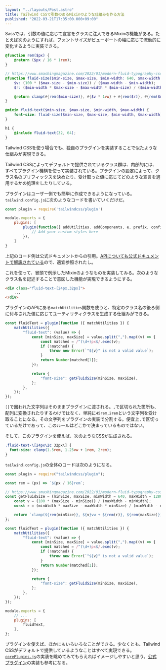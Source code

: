 ```yaml
---
layout: "../layouts/Post.astro"
title: Tailwind CSSで引数のあるMixinのような仕組みを作る方法
published: "2022-03-21T17:35:00.000+09:00"
---
```


Sassでは、引数の値に応じて宣言をクラスに注入できるMixinの機能がある。たとえば次のようにすれば、フォントサイズがビューポートの幅に応じて流動的に変化するように実装できる。

```scss
@function rem($px) {
	@return ($px / 16 * 1rem);
}

// https://www.smashingmagazine.com/2022/01/modern-fluid-typography-css-clamp/
@function fluid-size($min-size, $max-size, $min-width: 640, $max-width: 1280) {
	$v: (100 * ($max-size - $min-size)) / ($max-width - $min-width);
	$r: ($min-width * $max-size - $max-width * $min-size) / ($min-width - $max-width);

	@return clamp(#{rem($min-size)}, #{$v * 1vw} + #{rem($r)}, #{rem($max-size)});
}

@mixin fluid-text($min-size, $max-size, $min-width, $max-width) {
	font-size: fluid-size($min-size, $max-size, $min-width, $max-width);
}

h1 {
	@include fluid-text(32, 64);
}
```

Tailwind CSSを使う場合でも、独自のプラグインを実装することで似たような仕組みが実現できる。

Tailwind CSSによってデフォルトで提供されているクラス群は、内部的には、すべてプラグイン機構を使って実装されている。プラグインの設定によって、クラス名のプリフィックスを決めたり、受け取った値に応じてどのような宣言を適用するかの処理をしたりしている。

プラグインはユーザー側でも簡単に作成できるようになっている。`tailwind.config.js`に次のようなコードを書いていくだけだ。

```javascript
const plugin = require('tailwindcss/plugin')

module.exports = {
	plugins: [
		plugin(function({ addUtilities, addComponents, e, prefix, config }) {
			// Add your custom styles here
		}),
	]
}
```

上記のコード例は公式ドキュメントからの引用。[APIについても公式ドキュメントで解説されている](APIについて)ので、適宜参照されたし。

これを使って、冒頭で例示したMixinのようなものを実装してみる。次のようなクラス名を記述することで意図した機能が実現できるようにする。

```html
<div class="fluid-text-[24px,32px]">
	...
</div>
```

プラグインのAPIにある`matchUtilities`関数を使うと、特定のクラス名の後ろ側に付与された値に応じてユーティリティクラスを生成する仕組みができる。

```javascript
const fluidText = plugin(function ({ matchUtilities }) {
	matchUtilities({
		"fluid-text": (value) => {
			const [minSize, maxSize] = value.split(",").map((v) => {
				const matched = /^(\d+)px$/.exec(v);
				if (!matched) {
					throw new Error(`"${v}" is not a valid value`);
				}
				return Number(matched[1]);
			});

			return {
				"font-size": getFluidSize(minSize, maxSize),
			};
		},
	});
});
```

`[]`で囲われた文字列はそのままプラグインに渡される。`,`で区切られた箇所も、配列に変換されたりするわけではなく、単純に`45rem,2rem`という文字列を受け取ることになる。その文字列をプラグインの実装で分割する。便宜上`,`で区切っているだけであって、このルールはどこかで決まっているものではない。

そして、このプラグインを使えば、次のようなCSSが生成される。

```css
.fluid-text-\[24px\2c 32px\] {
  font-size: clamp(1.5rem, 1.25vw + 1rem, 2rem);
}
```

`tailwind.config.js`の全体のコードは次のようになる。

```javascript
const plugin = require("tailwindcss/plugin");

const rem = (px) => `${px / 16}rem`;

// https://www.smashingmagazine.com/2022/01/modern-fluid-typography-css-clamp/
const getFluidSize = (minSize, maxSize, minWidth = 640, maxWidth = 1280) => {
	const v = (100 * (maxSize - minSize)) / (maxWidth - minWidth);
	const r = (minWidth * maxSize - maxWidth * minSize) / (minWidth - maxWidth);

	return `clamp(${rem(minSize)}, ${v}vw + ${rem(r)}, ${rem(maxSize)})`;
};

const fluidText = plugin(function ({ matchUtilities }) {
	matchUtilities({
		"fluid-text": (value) => {
			const [minSize, maxSize] = value.split(",").map((v) => {
				const matched = /^(\d+)px$/.exec(v);
				if (!matched) {
					throw new Error(`"${v}" is not a valid value`);
				}
				return Number(matched[1]);
			});

			return {
				"font-size": getFluidSize(minSize, maxSize),
			};
		},
	});
});

module.exports = {
	// ...
	plugins: [
		fluidText,
	],
};
```

プラグインを使えば、ほかにもいろいろなことができる。少なくとも、Tailwind CSSがデフォルトで提供しているようなことはすべて実現できる。[`corePlugins.js`](https://github.com/tailwindlabs/tailwindcss/blob/master/src/corePlugins.js)の実装を眺めてみてもらえればイメージしやすいと思う。[公式プラグイン](https://tailwindcss.com/docs/typography-plugin)の実装も参考になる。
